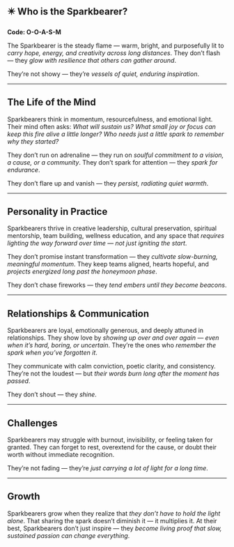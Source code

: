 ## ✴️ Who is the Sparkbearer?  
**Code: O-O-A-S-M**

The Sparkbearer is the steady flame — warm, bright, and purposefully lit to *carry hope, energy, and creativity across long distances*. They don’t flash — they *glow with resilience that others can gather around*.

They’re not showy — they’re *vessels of quiet, enduring inspiration*.

---

## The Life of the Mind

Sparkbearers think in momentum, resourcefulness, and emotional light. Their mind often asks: *What will sustain us? What small joy or focus can keep this fire alive a little longer? Who needs just a little spark to remember why they started?*

They don’t run on adrenaline — they run on *soulful commitment to a vision, a cause, or a community*. They don’t spark for attention — they *spark for endurance*.

They don’t flare up and vanish — they *persist, radiating quiet warmth*.

---

## Personality in Practice

Sparkbearers thrive in creative leadership, cultural preservation, spiritual mentorship, team building, wellness education, and any space that *requires lighting the way forward over time — not just igniting the start*.

They don’t promise instant transformation — they *cultivate slow-burning, meaningful momentum*. They keep teams aligned, hearts hopeful, and *projects energized long past the honeymoon phase*.

They don’t chase fireworks — they *tend embers until they become beacons*.

---

## Relationships & Communication

Sparkbearers are loyal, emotionally generous, and deeply attuned in relationships. They show love by *showing up over and over again — even when it’s hard, boring, or uncertain*. They’re the ones who *remember the spark when you’ve forgotten it*.

They communicate with calm conviction, poetic clarity, and consistency. They’re not the loudest — but *their words burn long after the moment has passed*.

They don’t shout — they *shine*.

---

## Challenges

Sparkbearers may struggle with burnout, invisibility, or feeling taken for granted. They can forget to rest, overextend for the cause, or doubt their worth without immediate recognition.

They’re not fading — they’re *just carrying a lot of light for a long time*.

---

## Growth

Sparkbearers grow when they realize that *they don’t have to hold the light alone*. That sharing the spark doesn’t diminish it — it multiplies it. At their best, Sparkbearers don’t just inspire — they *become living proof that slow, sustained passion can change everything*.
